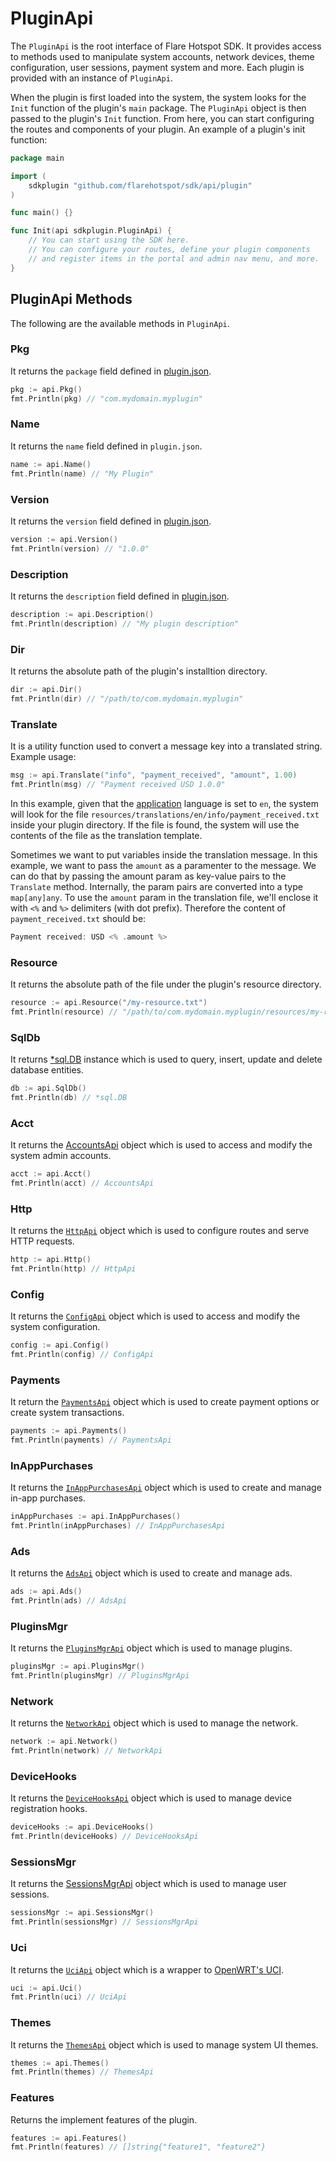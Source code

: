 # PluginApi

The `PluginApi` is the root interface of Flare Hotspot SDK. It provides access to methods used to manipulate system accounts, network devices, theme configuration, user sessions, payment system and more. Each plugin is provided with an instance of `PluginApi`.

When the plugin is first loaded into the system, the system looks for the `Init` function of the plugin's `main` package. The `PluginApi` object is then passed to the plugin's `Init` function. From here, you can start configuring the routes and components of your plugin. An example of a plugin's init function:

```go title="plugins/com.mydomain.myplugin/main.go"
package main

import (
	sdkplugin "github.com/flarehotspot/sdk/api/plugin"
)

func main() {}

func Init(api sdkplugin.PluginApi) {
    // You can start using the SDK here.
    // You can configure your routes, define your plugin components
    // and register items in the portal and admin nav menu, and more.
}
```

## PluginApi Methods

The following are the available methods in `PluginApi`.

### Pkg

It returns the `package` field defined in [plugin.json](../plugin-json/).

```go
pkg := api.Pkg()
fmt.Println(pkg) // "com.mydomain.myplugin"
```

### Name

It returns the `name` field defined in `plugin.json`.

```go
name := api.Name()
fmt.Println(name) // "My Plugin"
```

### Version

It returns the `version` field defined in [plugin.json](../plugin-json/).

```go
version := api.Version()
fmt.Println(version) // "1.0.0"
```

### Description

It returns the `description` field defined in [plugin.json](../plugin-json/).

```go
description := api.Description()
fmt.Println(description) // "My plugin description"
```

### Dir

It returns the absolute path of the plugin's installtion directory.

```go
dir := api.Dir()
fmt.Println(dir) // "/path/to/com.mydomain.myplugin"
```

### Translate

It is a utility function used to convert a message key into a translated string. Example usage:

```go
msg := api.Translate("info", "payment_received", "amount", 1.00)
fmt.Println(msg) // "Payment received USD 1.0.0"
```

In this example, given that the [application](../api/config-api.md#application) language is set to `en`, the system will look for the file `resources/translations/en/info/payment_received.txt` inside your plugin directory. If the file is found, the system will use the contents of the file as the translation template.

Sometimes we want to put variables inside the translation message. In this example, we want to pass the `amount` as a paramenter to the message. We can do that by passing the amount param as key-value pairs to the `Translate` method. Internally, the param pairs are converted into a type `map[any]any`. To use the `amount` param in the translation file, we'll enclose it with `<%` and `%>` delimiters (with dot prefix). Therefore the content of `payment_received.txt` should be:

```go
Payment received: USD <% .amount %>
```

### Resource

It returns the absolute path of the file under the plugin's resource directory.

```go
resource := api.Resource("/my-resource.txt")
fmt.Println(resource) // "/path/to/com.mydomain.myplugin/resources/my-resource.txt"
```

### SqlDb

It returns [\*sql.DB](http://go-database-sql.org/overview.html) instance which is used to query, insert, update and delete database entities.

```go
db := api.SqlDb()
fmt.Println(db) // *sql.DB
```

### Acct

It returns the [AccountsApi](./accounts-api.md) object which is used to access and modify the system admin accounts.

```go
acct := api.Acct()
fmt.Println(acct) // AccountsApi
```

### Http

It returns the [`HttpApi`](./http-api.md) object which is used to configure routes and serve HTTP requests.

```go
http := api.Http()
fmt.Println(http) // HttpApi
```

### Config

It returns the [`ConfigApi`](./config-api.md) object which is used to access and modify the system configuration.

```go
config := api.Config()
fmt.Println(config) // ConfigApi
```

### Payments

It return the [`PaymentsApi`](../payments-api/) object which is used to create payment options or create system transactions.

```go
payments := api.Payments()
fmt.Println(payments) // PaymentsApi
```

### InAppPurchases

It returns the [`InAppPurchasesApi`](../in-app-purchases-api/) object which is used to create and manage in-app purchases.

```go
inAppPurchases := api.InAppPurchases()
fmt.Println(inAppPurchases) // InAppPurchasesApi
```

### Ads

It returns the [`AdsApi`](../ads-api/) object which is used to create and manage ads.

```go
ads := api.Ads()
fmt.Println(ads) // AdsApi
```

### PluginsMgr

It returns the [`PluginsMgrApi`](../plugins-mgr-api/) object which is used to manage plugins.

```go
pluginsMgr := api.PluginsMgr()
fmt.Println(pluginsMgr) // PluginsMgrApi
```

### Network

It returns the [`NetworkApi`](../network-api/) object which is used to manage the network.

```go
network := api.Network()
fmt.Println(network) // NetworkApi
```

### DeviceHooks

It returns the [`DeviceHooksApi`](../device-hooks-api/) object which is used to manage device registration hooks.

```go
deviceHooks := api.DeviceHooks()
fmt.Println(deviceHooks) // DeviceHooksApi
```

### SessionsMgr

It returns the [SessionsMgrApi](./sessions-mgr-api.md) object which is used to manage user sessions.

```go
sessionsMgr := api.SessionsMgr()
fmt.Println(sessionsMgr) // SessionsMgrApi
```

### Uci

It returns the [`UciApi`](../uci-api/) object which is a wrapper to [OpenWRT's UCI](https://openwrt.org/docs/guide-user/base-system/uci).

```go
uci := api.Uci()
fmt.Println(uci) // UciApi
```

### Themes

It returns the [`ThemesApi`](../themes-api/) object which is used to manage system UI themes.

```go
themes := api.Themes()
fmt.Println(themes) // ThemesApi
```

### Features

Returns the implement features of the plugin.
```go
features := api.Features()
fmt.Println(features) // []string{"feature1", "feature2"}
```
